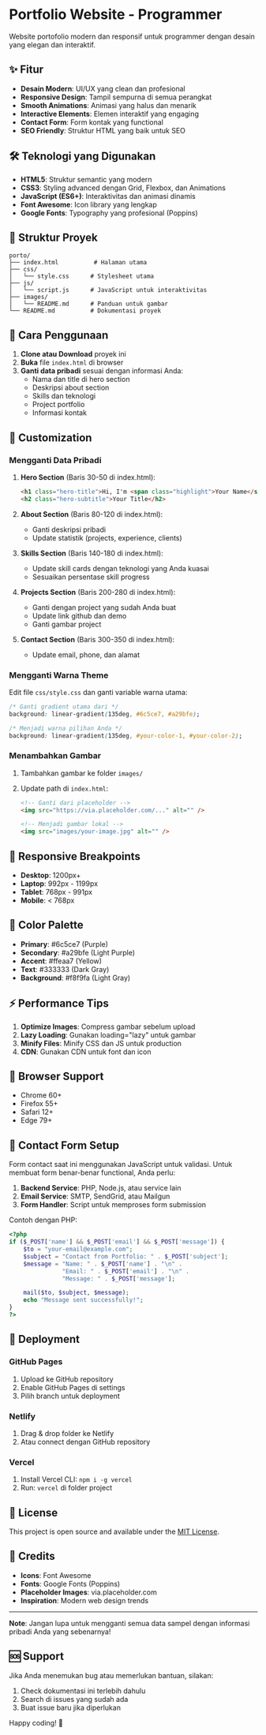 # Portfolio Website - Programmer

Website portofolio modern dan responsif untuk programmer dengan desain yang elegan dan interaktif.

## ✨ Fitur

- **Desain Modern**: UI/UX yang clean dan profesional
- **Responsive Design**: Tampil sempurna di semua perangkat
- **Smooth Animations**: Animasi yang halus dan menarik
- **Interactive Elements**: Elemen interaktif yang engaging
- **Contact Form**: Form kontak yang functional
- **SEO Friendly**: Struktur HTML yang baik untuk SEO

## 🛠️ Teknologi yang Digunakan

- **HTML5**: Struktur semantic yang modern
- **CSS3**: Styling advanced dengan Grid, Flexbox, dan Animations
- **JavaScript (ES6+)**: Interaktivitas dan animasi dinamis
- **Font Awesome**: Icon library yang lengkap
- **Google Fonts**: Typography yang profesional (Poppins)

## 📁 Struktur Proyek

```
porto/
├── index.html          # Halaman utama
├── css/
│   └── style.css      # Stylesheet utama
├── js/
│   └── script.js      # JavaScript untuk interaktivitas
├── images/
│   └── README.md      # Panduan untuk gambar
└── README.md          # Dokumentasi proyek
```

## 🚀 Cara Penggunaan

1. **Clone atau Download** proyek ini
2. **Buka** file `index.html` di browser
3. **Ganti data pribadi** sesuai dengan informasi Anda:
   - Nama dan title di hero section
   - Deskripsi about section
   - Skills dan teknologi
   - Project portfolio
   - Informasi kontak

## 📝 Customization

### Mengganti Data Pribadi

1. **Hero Section** (Baris 30-50 di index.html):

   ```html
   <h1 class="hero-title">Hi, I'm <span class="highlight">Your Name</span></h1>
   <h2 class="hero-subtitle">Your Title</h2>
   ```

2. **About Section** (Baris 80-120 di index.html):

   - Ganti deskripsi pribadi
   - Update statistik (projects, experience, clients)

3. **Skills Section** (Baris 140-180 di index.html):

   - Update skill cards dengan teknologi yang Anda kuasai
   - Sesuaikan persentase skill progress

4. **Projects Section** (Baris 200-280 di index.html):

   - Ganti dengan project yang sudah Anda buat
   - Update link github dan demo
   - Ganti gambar project

5. **Contact Section** (Baris 300-350 di index.html):
   - Update email, phone, dan alamat

### Mengganti Warna Theme

Edit file `css/style.css` dan ganti variable warna utama:

```css
/* Ganti gradient utama dari */
background: linear-gradient(135deg, #6c5ce7, #a29bfe);

/* Menjadi warna pilihan Anda */
background: linear-gradient(135deg, #your-color-1, #your-color-2);
```

### Menambahkan Gambar

1. Tambahkan gambar ke folder `images/`
2. Update path di `index.html`:

   ```html
   <!-- Ganti dari placeholder -->
   <img src="https://via.placeholder.com/..." alt="" />

   <!-- Menjadi gambar lokal -->
   <img src="images/your-image.jpg" alt="" />
   ```

## 📱 Responsive Breakpoints

- **Desktop**: 1200px+
- **Laptop**: 992px - 1199px
- **Tablet**: 768px - 991px
- **Mobile**: < 768px

## 🎨 Color Palette

- **Primary**: #6c5ce7 (Purple)
- **Secondary**: #a29bfe (Light Purple)
- **Accent**: #ffeaa7 (Yellow)
- **Text**: #333333 (Dark Gray)
- **Background**: #f8f9fa (Light Gray)

## ⚡ Performance Tips

1. **Optimize Images**: Compress gambar sebelum upload
2. **Lazy Loading**: Gunakan loading="lazy" untuk gambar
3. **Minify Files**: Minify CSS dan JS untuk production
4. **CDN**: Gunakan CDN untuk font dan icon

## 🔧 Browser Support

- Chrome 60+
- Firefox 55+
- Safari 12+
- Edge 79+

## 📧 Contact Form Setup

Form contact saat ini menggunakan JavaScript untuk validasi. Untuk membuat form benar-benar functional, Anda perlu:

1. **Backend Service**: PHP, Node.js, atau service lain
2. **Email Service**: SMTP, SendGrid, atau Mailgun
3. **Form Handler**: Script untuk memproses form submission

Contoh dengan PHP:

```php
<?php
if ($_POST['name'] && $_POST['email'] && $_POST['message']) {
    $to = "your-email@example.com";
    $subject = "Contact from Portfolio: " . $_POST['subject'];
    $message = "Name: " . $_POST['name'] . "\n" .
               "Email: " . $_POST['email'] . "\n" .
               "Message: " . $_POST['message'];

    mail($to, $subject, $message);
    echo "Message sent successfully!";
}
?>
```

## 🚀 Deployment

### GitHub Pages

1. Upload ke GitHub repository
2. Enable GitHub Pages di settings
3. Pilih branch untuk deployment

### Netlify

1. Drag & drop folder ke Netlify
2. Atau connect dengan GitHub repository

### Vercel

1. Install Vercel CLI: `npm i -g vercel`
2. Run: `vercel` di folder project

## 📄 License

This project is open source and available under the [MIT License](LICENSE).

## 🙏 Credits

- **Icons**: Font Awesome
- **Fonts**: Google Fonts (Poppins)
- **Placeholder Images**: via.placeholder.com
- **Inspiration**: Modern web design trends

---

**Note**: Jangan lupa untuk mengganti semua data sampel dengan informasi pribadi Anda yang sebenarnya!

## 🆘 Support

Jika Anda menemukan bug atau memerlukan bantuan, silakan:

1. Check dokumentasi ini terlebih dahulu
2. Search di issues yang sudah ada
3. Buat issue baru jika diperlukan

Happy coding! 🎉
